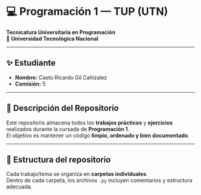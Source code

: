 # 💻 Programación 1 — TUP (UTN)

**Tecnicatura Universitaria en Programación**  
📍 **Universidad Tecnológica Nacional**

---

## ✨ Estudiante
- **Nombre:** Casto Ricardo Gil Cañizalez 
- **Comisión:** 5

---

## 📂 Descripción del Repositorio
Este repositorio almacena todos los **trabajos prácticos** y **ejercicios** realizados durante la cursada de **Programación 1**.  
El objetivo es mantener un código **limpio, ordenado y bien documentado**.

---

## 📌 Estructura del repositorio
Cada trabajo/tema se organiza en **carpetas individuales**.  
Dentro de cada carpeta, los archivos `.py` incluyen comentarios y estructura adecuada.

